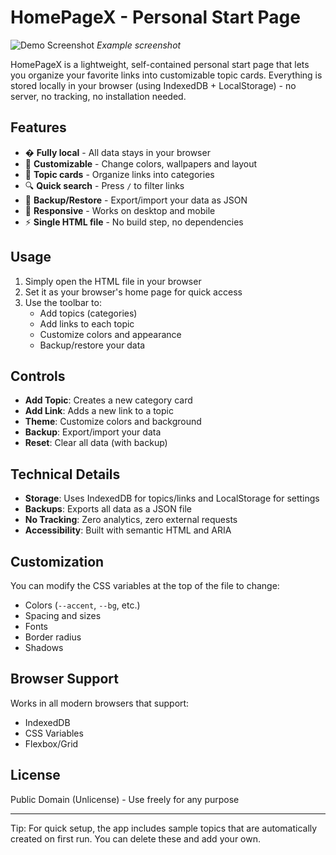 # HomePageX - Personal Start Page

![Demo Screenshot](https://i.imgur.com/example.png) *Example screenshot*

HomePageX is a lightweight, self-contained personal start page that lets you organize your favorite links into customizable topic cards. Everything is stored locally in your browser (using IndexedDB + LocalStorage) - no server, no tracking, no installation needed.

## Features

- � **Fully local** - All data stays in your browser
- 🎨 **Customizable** - Change colors, wallpapers and layout
- 📂 **Topic cards** - Organize links into categories
- 🔍 **Quick search** - Press `/` to filter links
- 💾 **Backup/Restore** - Export/import your data as JSON
- 📱 **Responsive** - Works on desktop and mobile
- ⚡ **Single HTML file** - No build step, no dependencies

## Usage

1. Simply open the HTML file in your browser
2. Set it as your browser's home page for quick access
3. Use the toolbar to:
   - Add topics (categories)
   - Add links to each topic
   - Customize colors and appearance
   - Backup/restore your data

## Controls

- **Add Topic**: Creates a new category card
- **Add Link**: Adds a new link to a topic
- **Theme**: Customize colors and background
- **Backup**: Export/import your data
- **Reset**: Clear all data (with backup)

## Technical Details

- **Storage**: Uses IndexedDB for topics/links and LocalStorage for settings
- **Backups**: Exports all data as a JSON file
- **No Tracking**: Zero analytics, zero external requests
- **Accessibility**: Built with semantic HTML and ARIA

## Customization

You can modify the CSS variables at the top of the file to change:
- Colors (`--accent`, `--bg`, etc.)
- Spacing and sizes
- Fonts
- Border radius
- Shadows

## Browser Support

Works in all modern browsers that support:
- IndexedDB
- CSS Variables
- Flexbox/Grid

## License

Public Domain (Unlicense) - Use freely for any purpose

---

Tip: For quick setup, the app includes sample topics that are automatically created on first run. You can delete these and add your own.
